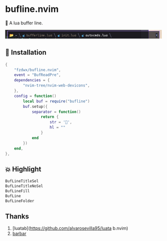 # bufline.nvim

🤏 A lua buffer line.

![img.png](img.png)

## 🤖 Installation

```lua
{
    "fzdwx/bufline.nvim",
    event = "BufReadPre",
    dependencies = {
        "nvim-tree/nvim-web-devicons",
    },
    config = function()
        local buf = require("bufline")
        buf.setup({
            separator = function()
                return {
                    str = '',
                    hl = ""
                }
            end
        })
    end,
},
```

## 💥 Highlight

```text
BufLineTitleSel
BufLineTitleNoSel
BufLineFill
BufLine
BufLineFolder
```

## Thanks
1. [luatab](https://github.com/alvarosevilla95/luata b.nvim)
2. [barbar](https://github.com/romgrk/barbar.nvim)
